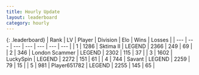 ```yaml
---
title: Hourly Update
layout: leaderboard
category: hourly
---
```


{: .leaderboard}
| Rank | LV | Player | Division | Elo | Wins | Losses |
| --- | --- | --- | --- | --- | --- | --- |
| <span data-change="0">1</span> | 1286 | <span title="ID: 402846">Sktima II</span> | LEGEND | <span data-change="0">2366</span> | <span data-change="0">249</span> | <span data-change="0">69</span> |
| <span data-change="0">2</span> | 346 | <span title="ID: 725085">London Scammer</span> | LEGEND | <span data-change="0">2302</span> | <span data-change="0">115</span> | <span data-change="0">37</span> |
| <span data-change="0">3</span> | 1602 | <span title="ID: 498412">LuckySpin</span> | LEGEND | <span data-change="0">2272</span> | <span data-change="0">151</span> | <span data-change="0">61</span> |
| <span data-change="0">4</span> | 744 | <span title="ID: 556277">Savant</span> | LEGEND | <span data-change="0">2259</span> | <span data-change="0">79</span> | <span data-change="0">15</span> |
| <span data-change="0">5</span> | 981 | <span title="ID: 651782">Player651782</span> | LEGEND | <span data-change="0">2255</span> | <span data-change="0">145</span> | <span data-change="0">65</span> |